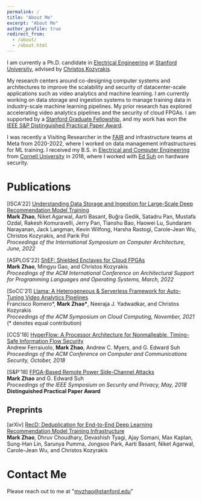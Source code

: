 ```yaml
---
permalink: /
title: "About Me"
excerpt: "About Me"
author_profile: true
redirect_from: 
  - /about/
  - /about.html
---
```


I am currently a Ph.D. candidate in [Electrical Engineering](https://ee.stanford.edu) at [Stanford University](https://www.stanford.edu), advised by [Christos Kozyrakis](https://web.stanford.edu/~kozyraki/).

My research centers around co-designing computer systems and architectures to improve the scalability and security of datacenter-scale applications such as video analytics and machine learning.
I am currently working on data storage and ingestion systems to manage training data in industry-scale machine learning pipelines.
My prior research has explored accelerating video analytics pipelines and the security of cloud FPGAs.
I am supported by a [Stanford Graduate Fellowship](https://vpge.stanford.edu/fellowships-funding/sgf/details), and my work has won the [IEEE S&P Distinguished Practical Paper Award](https://www.ieee-security.org/TC/SP2018/awards.html).

I was recently a Visiting Researcher in the [FAIR](https://ai.facebook.com) and infrastructure teams at Meta from 2020-2022, where I worked on data management infrastructures for ML training.
I received my B.S. in [Electrical and Computer Engineering](https://www.ece.cornell.edu/ece) from [Cornell University](https://www.cornell.edu) in 2018, where I worked with [Ed Suh](https://tsg.ece.cornell.edu/people/g-edward-suh/) on hardware security.

Publications
======
\[ISCA'22\] [Understanding Data Storage and Ingestion for Large-Scale Deep Recommendation Model Training](https://dl.acm.org/doi/10.1145/3470496.3533044)    
**Mark Zhao**, Niket Agarwal, Aarti Basant, Buğra Gedik, Satadru Pan, Mustafa Ozdal, Rakesh Komuravelli, Jerry Pan, Tianshu Bao, Haowei Lu, Sundaram Narayanan, Jack Langman, Kevin Wilfong, Harsha Rastogi, Carole-Jean Wu, Christos Kozyrakis, and Parik Pol  
*Proceedings of the International Symposium on Computer Architecture, June, 2022*

\[ASPLOS'22\] [ShEF: Shielded Enclaves for Cloud FPGAs](https://dl.acm.org/doi/10.1145/3503222.3507733)  
**Mark Zhao**, Mingyu Gao, and Christos Kozyrakis  
*Proceedings of the ACM International Conference on Architectural Support for Programming Languages and Operating Systems, March, 2022*

\[SoCC'21\] [Llama: A Heterogeneous & Serverless Framework for Auto-Tuning Video Analytics Pipelines](https://dl.acm.org/doi/10.1145/3472883.3486972)  
Francisco Romero\*, **Mark Zhao\***, Neeraja J. Yadwadkar, and Christos Kozyrakis  
*Proceedings of the ACM Symposium on Cloud Computing, November, 2021*  
(\* denotes equal contribution)

\[CCS'18\] [HyperFlow: A Processor Architecture for Nonmalleable, Timing-Safe Information Flow Security](https://dl.acm.org/doi/10.1145/3243734.3243743)  
Andrew Ferraiuolo, **Mark Zhao**, Andrew C. Myers, and G. Edward Suh  
*Proceedings of the ACM Conference on Computer and Communications Security, October, 2018*

\[S&P'18\] [FPGA-Based Remote Power Side-Channel Attacks](https://ieeexplore.ieee.org/document/8418606)  
**Mark Zhao** and G. Edward Suh  
*Proceedings of the IEEE Symposium on Security and Privacy, May, 2018*  
**Distinguished Practical Paper Award**

## Preprints
\[arXiv\] [RecD: Deduplication for End-to-End Deep Learning Recommendation Model Training Infrastructure](https://arxiv.org/abs/2211.05239)  
**Mark Zhao**, Dhruv Choudhary, Devashish Tyagi, Ajay Somani, Max Kaplan, Sung-Han Lin, Sarunya Pumma, Jongsoo Park, Aarti Basant, Niket Agarwal, Carole-Jean Wu, and Christos Kozyrakis


Contact Me
======
Please reach out to me at "myzhao@stanford.edu"